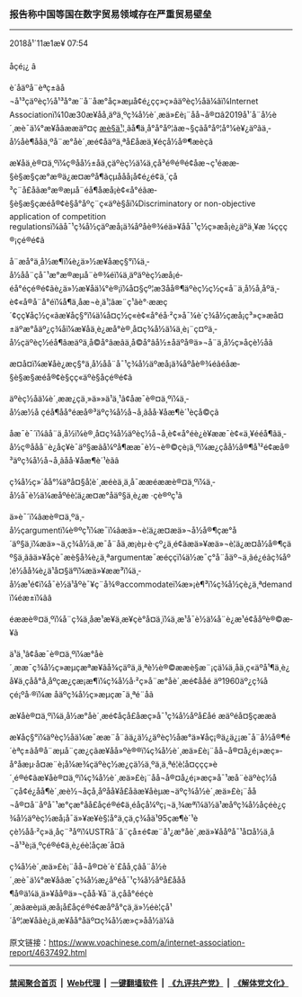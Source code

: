 ### 报告称中国等国在数字贸易领域存在严重贸易壁垒
------------------------

<div class="published">
 <span class="date" title="ä¸­å½æ¶é´">
  <time datetime="2018-11-01T07:54:57+08:00">
   2018å¹´11æ1æ¥ 07:54
  </time>
 </span>
</div>
<br/>
<div class="wsw">
 <span class="dateline">
  åçé¡¿ â
 </span>
 <p>
  è´åäºå¨èªç±ãå¬å¹³çäºèç½å¹³å°æ¨å¨åæ°åç»æµå¢é¿çç»ç»âäºèç½åä¼âï¼Internet Associationï¼10æ30æ¥åå¸äºä¸ºç¾å½è´¸æä»£è¡¨åå¬å®¤â2019å¹´å¨å½è´¸æè¯ä¼°æ¥åâææäº¤ç
  <a class="wsw__a" href="http://internetassociation.org/files/ia_submission-for-ustr-national-trade-estimate-report-for-2019/" target="_blank">
   æè§ä¹¦
  </a>
  ãå¶ä¸­å°å°åº¦ãæ¬§çãå°åº¦å°¼è¥¿äºãä¸­å½åè¶ååä¸ºå¨æ°å­è´¸æé¢åäºä¸ªå£åæä¸¥éçå½å®¶æèçã
 </p>
 <p>
  æ¥åä¸­è®¤ä¸ºï¼ç®åå½±åä¸çäºèç½ä¼ä¸çå³é®é®é¢åæ¬ç¹éææ­§è§æ§çæ°æ®ä¿æ¤æºå¶ãçµå­åå¡å¢é¿é¢ä¸´çå³ç¨å£åãæ°æ®æµå¨éå¶åæå¡è¢«å°éãæ­§è§æ§çæéå®¢è§å°åºç¨ç«äºè§åï¼Discriminatory or non-objective application of competition regulationsï¼ãå¯¹ç¾å½çäºæå¡ä¾åºåè®¾éä»¥åå¯¹ç½ç»æå¡è¿äºä¸¥æ ¼ççç®¡ç­é®é¢ã
 </p>
 <p>
  å¨æå°ä¸­å½æ¶ï¼è¿ä»½æ¥åæç§°ï¼ä¸­å½å­å¨çå¯¹æ°æ®æµå¨è®¾éï¼ä¸äºäºèç½æå¡é­éå°éç­é®é¢ãè¿ä»½æ¥åä¼°è®¡ï¼å¤§çº¦æ3åå®¶äºèç½ç½ç«å¨ä¸­å½å¸åºä¸­è¢«å®å¨å°éï¼å¶ä¸­åæ¬è¸ä¹¦ãæ¨ç¹ãè°·æ­æç´¢ç­ç¥åç½ç«ãæ¥åç§°ï¼ä¼å¤ç½ç«è¢«å°éå·²ç»å¯¼è´ç¾å½çæå¡ç³»ç»æå¤±äºæ°åäº¿ç¾åï¼æ¥åä¸­è¿æå°è®¸å¤ç¾å½ä¼ä¸è¡¨ç¤ºä¸­å½çäºèç½éå¶âæäºä¸å©å°âæâä¸å©å°âå½±åäºå®ä»¬å¨ä¸­å½ç»åçè½åã
 </p>
 <p>
  æ­¤å¤ï¼æ¥åè¿æç§°ä¸­å½å­å¨å¯¹ç¾å½äºæå¡ä¾åºåè®¾éãéåæ­§è§æ§æéå®¢è§çç«äºè§åç­é®é¢ã
 </p>
 <p>
  äºèç½åä¼è´¸ææ¿ç­ä¸»ä»»ä¹ä¸¹â¢åæ¯è®¤ä¸ºï¼ä¸­å½æ½å çéå¶åå°éæå®³äºç¾å½å¬å¸ãåå·¥åæ¶è´¹èçå©çã
 </p>
 <p>
  åæ¯è¯´ï¼âå¨ä¸­å½ï¼è®¸å¤ç¾å½äºèç½å¬å¸è¢«å°éè¿è¥ææ¯è¢«ä¸¥ééå¶ãä¸­å½ç®åå­å¨è¿åç¥è¯äº§æãå¼ºå¶ææ¯è½¬è®©çè¡ä¸ºï¼æ¿ç­åå½å®¶å¹²é¢æå®³äºç¾å½å¬å¸ãåå·¥åæ¶è´¹èãâ
 </p>
 <p>
  ç¾å½ç»´åå°¼äºå¤§å­¦è´¸æéèä¸ä¸å¯ææéææè®¤ä¸ºï¼ä¸­å½å¯è½ä¼æåºéè¦ä¿æ¤æ°åäº§ä¸è¿æ ·çè®ºç¹ã
 </p>
 <p>
  ä»è¯´ï¼âæè®¤ä¸ºä¸­å½çargumentï¼è®ºç¹ï¼æ¯ï¼âæä»¬è¦ä¿æ¤æä»¬å½å®¶çæ°å´äº§ä¸ï¼æä»¬ä¸ç¾å½ä¸æ¯å¨åä¸æ¡èµ·è·çº¿ä¸é¢ãæä»¥æä»¬è¦ä¿æ¤å½å®¶çäº§ä¸ãâä»¥åçè¯æè§å¾è¿ä¸ªargumentæ¯æéççï¼ä½æ¯ç°å¨åäº¬ä¸ãé¿éãç¾åº¦é½åå¾è¿ä¹å¤§äºï¼æä»¥ææ³ï¼ä¸­å½æ¹é¢ï¼å¯è½ä¹åºè¯¥ç¨å¾®accommodateï¼æ»¡è¶³ï¼ç¾å½çè¿ä¸ªdemandï¼éæ±ï¼ãâ
 </p>
 <p>
  éææè®¤ä¸ºï¼å¨ç¾ä¸­åæ¹æ¥ä¸æ¥çè°å¤ä¸­ï¼ä¸­æ¹å¯è½ä¼å¨è¿æ¹é¢ååºè®©æ­¥ã
 </p>
 <p>
  ä¹ä¸¹â¢åæ¯è®¤ä¸ºï¼æ°å­è´¸ææ¯ç¾å½ç»æµçæªæ¥ãå¾çäºä¸ä¸ªè½è®©ææè§æ¨¡çä¼ä¸åä¸ç«äºå¹¶ä¸è¿å¥ä¸çåå°å¸åºçæ¿ç­æ¡æ¶ï¼ç¾å½å·²ç»å¨æ°å­è´¸æé¢ååé äº1960äº¿ç¾åçé¡ºå·®ï¼æ åäºç¾å½ç»æµçæ¯ä¸ªé¨åã
 </p>
 <p>
  æ¥åè®¤ä¸ºï¼ä¸­å½æ°å­è´¸æé¢åçå£åæç»­å¯¹ç¾å½åºå£åé æäºéå¤§çææã
 </p>
 <p>
  æ¥åç§°ï¼äºèç½åä¼æ¯ææ¨å¨ãä¿ä½¿äºèç½åæ°ä»¥åç¡®ä¿ä¿¡æ¯å¨å½å®¶é´èªç±ãå®å¨æµå¨çæ¿ç­ãæ¥åå»ºè®®ï¼ç¾å½è´¸æä»£è¡¨åå¬å®¤å¿é¡»æç»­å°åæµ·å¤æ¨è¡å¼æ¾çäºèç½æ¿ç­ä½ä¸ºä¸ä¸ªé¦è¦å¤ççç»è´¸é®é¢ãæ¥åè®¤ä¸ºï¼ç¾å½è´¸æä»£è¡¨åå¬å®¤å¿é¡»æç»­å¯¹æå¨èäºèç½å¨çå¢é¿åå¶è´¸æè½¬åçå¸åºåå¥å£åãæ¥åèµæ¬äºç¾å½è´¸æä»£è¡¨åå¬å®¤å¨åºå¯¹æ°çæ°å­å£åçé®é¢ä¸éåçå¼ºç¡¬ä¸¾æªï¼ä½ä¹æåºç¾å½åçéè¿ç¾å½äºèç½æå¡å¯ä»¥æ¥è§¦å°ä¸çä¸ç¾åä¹95çæ¶è´¹èçè½åå·²ç»ä¸åç¨³åºï¼USTRå¨å¨çå±é¢æ¨å¹¿æ°å­è´¸æä»¥ååºå¯¹å¤å½ä¸å¬å¹³è¡ä¸ºçé®é¢ä¸è¿éè¦åçæ´å¤ã
 </p>
 <p>
  ç¾å½è´¸æä»£è¡¨åå¬å®¤è´è´£åå¸çâå¨å½è´¸æè¯ä¼°æ¥åâæ¯ç¾å½æ¿åºéå¯¹ç¾å½åºå£ååå¶å®ä¼ä¸ä»¥åå®ä»¬çåå·¥å¨ä¸çåå°é­éçè´¸æãæèµä¸æå¡å£åçé®é¢æåºå°çä¸ä»½éè¦çå¹´åº¦æ¥åãè¿ä¸æ¥åå°åäº¤ç¾å½æ»ç»åå½ä¼ã
 </p>
</div>

原文链接：https://www.voachinese.com/a/internet-association-report/4637492.html


------------------------
#### [禁闻聚合首页](https://github.com/gfw-breaker/banned-news/blob/master/README.md) &nbsp;|&nbsp; [Web代理](https://github.com/gfw-breaker/open-proxy/blob/master/README.md) &nbsp;|&nbsp;  [一键翻墙软件](https://github.com/gfw-breaker/nogfw/blob/master/README.md) &nbsp;|&nbsp; [《九评共产党》](https://github.com/gfw-breaker/9ping.md/blob/master/README.md#九评之一评共产党是什么) &nbsp;|&nbsp; [《解体党文化》](https://github.com/gfw-breaker/jtdwh.md/blob/master/README.md#绪论)